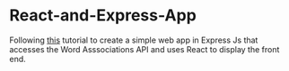 # React-and-Express-App

Following [this](https://rapidapi.com/blog/create-react-app-express/) tutorial to create a simple web app in Express Js that accesses the Word Asssociations API and uses React to display the front end. 

